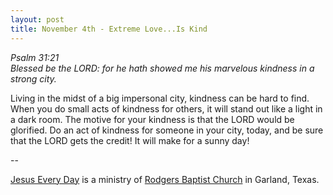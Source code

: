 ```yaml
---
layout: post
title: November 4th - Extreme Love...Is Kind
---
```


_Psalm 31:21  
Blessed be the LORD: for he hath showed me his marvelous kindness in
a strong city._

Living in the midst of a big impersonal city, kindness can be hard
to find. When you do small acts of kindness for others, it will stand
out like a light in a dark room. The motive for your kindness is that
the LORD would be glorified. Do an act of kindness for someone in
your city, today, and be sure that the LORD gets the credit! It will
make for a sunny day!

 --

<a href=http://jesuseveryday.net>Jesus Every Day</a> is a ministry of <a href=http://rodgersbaptist.net>Rodgers Baptist Church</a> in Garland, Texas.

